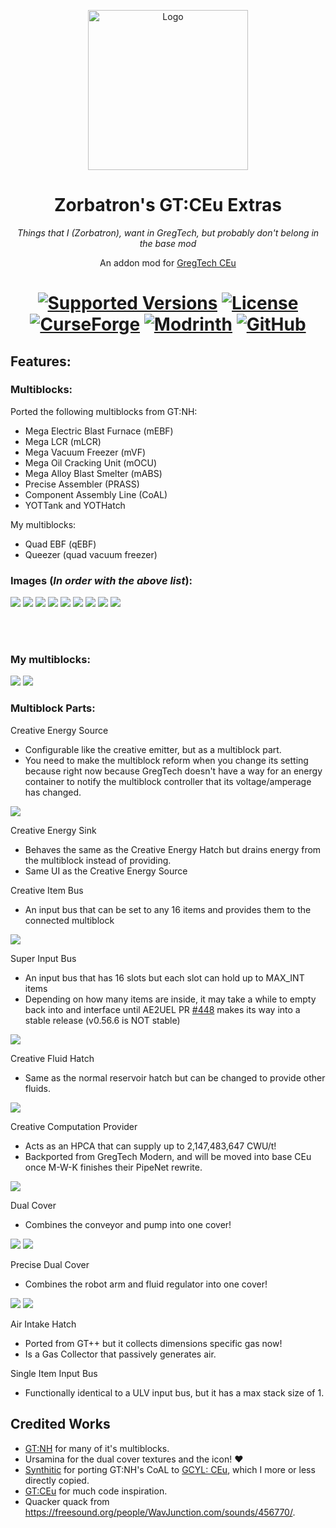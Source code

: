 <p align="center"><img src="https://github.com/Zorbatron/ZB-Greg/blob/main/images/logo.png?raw=true" alt="Logo" width="256" height="256"></p>
<h1 align="center">Zorbatron's GT:CEu Extras</h1>
<p align="center"><i>Things that I (Zorbatron), want in GregTech, but probably don't belong in the base mod</i></p>
<p align="center">
  An addon mod for <a href="https://github.com/GregTechCEu/GregTech">GregTech CEu</a>
</p>
<h1 align="center">
    <a href="https://www.curseforge.com/minecraft/mc-mods/zbgt"><img src="https://img.shields.io/badge/Available%20for-MC%201.12.2%20-informational?style=for-the-badge" alt="Supported Versions"></a>
    <a href="https://github.com/GregTechCEu/GregTech/blob/master/LICENSE"><img src="https://img.shields.io/github/license/Zorbatron/ZBGT?style=for-the-badge" alt="License"></a>
    <br>
    <a href="https://www.curseforge.com/minecraft/mc-mods/zbgt"><img src="https://cf.way2muchnoise.eu/1101263.svg?badge_style=for_the_badge" alt="CurseForge"></a>
    <a href="https://modrinth.com/mod/zbgt"><img src="https://img.shields.io/modrinth/dt/zbgt?logo=modrinth&label=&suffix=%20&style=for-the-badge&color=2d2d2d&labelColor=5ca424&logoColor=1c1c1c" alt="Modrinth"></a>
    <a href="https://github.com/Zorbatron/ZBGT/releases"><img src="https://img.shields.io/github/downloads/Zorbatron/ZBGT/total?sort=semver&logo=github&label=&style=for-the-badge&color=2d2d2d&labelColor=545454&logoColor=FFFFFF" alt="GitHub"></a>
</h1>

## Features:

### Multiblocks:

Ported the following multiblocks from GT:NH:
- Mega Electric Blast Furnace (mEBF)
- Mega LCR (mLCR)
- Mega Vacuum Freezer (mVF)
- Mega Oil Cracking Unit (mOCU)
- Mega Alloy Blast Smelter (mABS)
- Precise Assembler (PRASS)
- Component Assembly Line (CoAL)
- YOTTank and YOTHatch

My multiblocks:
- Quad EBF (qEBF)
- Queezer (quad vacuum freezer)

### Images (_In order with the above list_):
![](images/mega_ebf.png)
![](images/mega_lcr.png)
![](images/mega_vf.png)
![](images/mega_ocu.png)
![](images/mega_abs.png)
![](images/prass.png)
![](images/coal.png)
![](images/yottank.png)
![](images/yothatch.png)

<br></br>
### My multiblocks:
![](images/quad_ebf.png)
![](images/queezer.png)

### Multiblock Parts:

Creative Energy Source
- Configurable like the creative emitter, but as a multiblock part.
- You need to make the multiblock reform when you change its setting because right now because GregTech doesn't have a way for an energy container to notify the multiblock controller that its voltage/amperage has changed.

![](images/creative_energy_source.png)

Creative Energy Sink
- Behaves the same as the Creative Energy Hatch but drains energy from the multiblock instead of providing.
- Same UI as the Creative Energy Source

Creative Item Bus
- An input bus that can be set to any 16 items and provides them to the connected multiblock

![](images/creative_item_bus.png)

Super Input Bus
- An input bus that has 16 slots but each slot can hold up to MAX_INT items
- Depending on how many items are inside, it may take a while to empty back into and interface until AE2UEL PR [#448](https://github.com/AE2-UEL/Applied-Energistics-2/pull/448) makes its way into a stable release (v0.56.6 is NOT stable)

![](images/super_input_bus.png)

Creative Fluid Hatch
- Same as the normal reservoir hatch but can be changed to provide other fluids.

![](images/creative_fluid_hatch.png)

Creative Computation Provider
- Acts as an HPCA that can supply up to 2,147,483,647 CWU/t!
- Backported from GregTech Modern, and will be moved into base CEu once M-W-K finishes their PipeNet rewrite.

![](images/creative_computation_provider.png)

Dual Cover
- Combines the conveyor and pump into one cover!

![](images/dual_cover_item.png)
![](images/dual_cover_fluid.png)

Precise Dual Cover
- Combines the robot arm and fluid regulator into one cover!

![](images/precise_dual_cover_item.png)
![](images/precise_dual_cover_fluid.png)

Air Intake Hatch
- Ported from GT++ but it collects dimensions specific gas now!
- Is a Gas Collector that passively generates air.

Single Item Input Bus
- Functionally identical to a ULV input bus, but it has a max stack size of 1.


## Credited Works
- [GT:NH](https://github.com/GTNewHorizons/) for many of it's multiblocks.
- Ursamina for the dual cover textures and the icon! :heart:
- [Synthitic](https://github.com/Synthitic/) for porting GT:NH's CoAL to [GCYL: CEu](https://github.com/Synthitic/GCYL-CEu), which I more or less directly copied.
- [GT:CEu](https://github.com/GregTechCEu/GregTech) for much code inspiration.
- Quacker quack from https://freesound.org/people/WavJunction.com/sounds/456770/.
